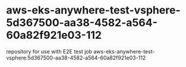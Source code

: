 # aws-eks-anywhere-test-vsphere-5d367500-aa38-4582-a564-60a82f921e03-112
repository for use with E2E test job aws-eks-anywhere-test-vsphere:5d367500-aa38-4582-a564-60a82f921e03-112
